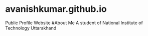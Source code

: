# avanishkumar.github.io
Public Profile Website 
#About Me 
A student of National Institute of Technology Uttarakhand
